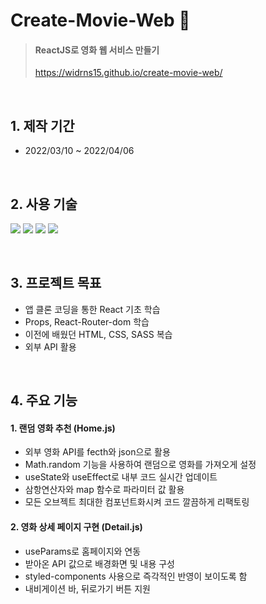 # Create-Movie-Web 🍿

> #### ReactJS로 영화 웹 서비스 만들기
>
> https://widrns15.github.io/create-movie-web/

</br>

## 1. 제작 기간

- 2022/03/10 ~ 2022/04/06

</br>

## 2. 사용 기술

<p>
<img src="https://img.shields.io/badge/React-05122A?style=flat&logo=React&logoColor=React"/>

<img src="https://img.shields.io/badge/-HTML-05122A?style=flat&logo=HTML5"/>
  
<img src="https://img.shields.io/badge/-CSS-05122A?style=flat&logo=CSS3&logoColor=1572B6"/>
  
<img src="https://img.shields.io/badge/-JavaScript-05122A?style=flat&logo=JavaScript"/>
 </p>
</br>

## 3. 프로젝트 목표

- 앱 클론 코딩을 통한 React 기초 학습
- Props, React-Router-dom 학습
- 이전에 배웠던 HTML, CSS, SASS 복습
- 외부 API 활용

</br>

## 4. 주요 기능

#### 1. 랜덤 영화 추천 (Home.js)

- 외부 영화 API를 fecth와 json으로 활용
- Math.random 기능을 사용하여 랜덤으로 영화를 가져오게 설정
- useState와 useEffect로 내부 코드 실시간 업데이트
- 삼항연산자와 map 함수로 파라미터 값 활용
- 모든 오브젝트 최대한 컴포넌트화시켜 코드 깔끔하게 리팩토링

#### 2. 영화 상세 페이지 구현 (Detail.js)

- useParams로 홈페이지와 연동
- 받아온 API 값으로 배경화면 및 내용 구성
- styled-components 사용으로 즉각적인 반영이 보이도록 함
- 내비게이션 바, 뒤로가기 버튼 지원

